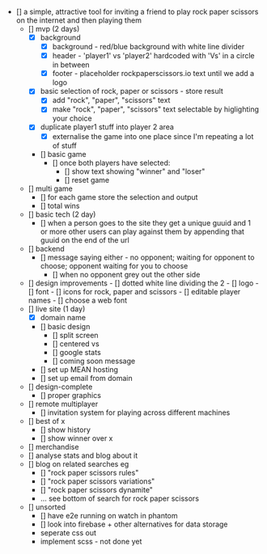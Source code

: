 - [] a simple, attractive tool for inviting a friend to play rock paper scissors on the internet and then playing them
	- [] mvp (2 days)
		- [x] background
			- [x] background - red/blue background with white line divider
			- [x] header - 'player1' vs 'player2' hardcoded with 'Vs' in a circle in between
			- [x] footer - placeholder rockpaperscissors.io text until we add a logo
		- [x] basic selection of rock, paper or scissors - store result
			- [x] add "rock", "paper", "scissors" text
			- [x] make "rock", "paper", "scissors" text selectable by higlighting your choice
		- [x] duplicate player1 stuff into player 2 area
			- [x] externalise the game into one place since I'm repeating a lot of stuff
		- [] basic game
			- [] once both players have selected:
				- [] show text showing "winner" and "loser"
				- [] reset game
	- [] multi game
		- [] for each game store the selection and output
		- [] total wins
	- [] basic tech (2 day)
		- [] when a person goes to the site they get a unique guuid and 1 or more other users can play against them by appending that guuid on the end of the url
	- [] backend
		- [] message saying either - no opponent; waiting for opponent to choose; opponent waiting for you to choose
			- [] when no opponent grey out the other side
	- [] design improvements
			- [] dotted white line dividing the 2
			- [] logo
			- [] font
			- [] icons for rock, paper and scissors
			- [] editable player names
			- [] choose a web font
	- [] live site (1 day)
		- [x] domain name
		- [] basic design
			- [] split screen
			- [] centered vs
			- [] google stats
			- [] coming soon message
		- [] set up MEAN hosting
		- [] set up email from domain
	- [] design-complete
		- [] proper graphics
	- [] remote multiplayer
		- [] invitation system for playing across different machines
	- [] best of x
		- [] show history
		- [] show winner over x
	- [] merchandise
	- [] analyse stats and blog about it
	- [] blog on related searches eg
		- [] "rock paper scissors rules"
		- [] "rock paper scissors variations"
		- [] "rock paper scissors dynamite"
		- ... see bottom of search for rock paper scissors
	- [] unsorted
		- [] have e2e running on watch in phantom
		- [] look into firebase + other alternatives for data storage
		- seperate css out
		- implement scss - not done yet
